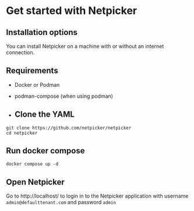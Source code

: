 # Get started with Netpicker

## Installation options

You can install Netpicker on a machine with or without an internet connection.

## Requirements

- Docker or Podman
- podman-compose (when using podman)

- ## Clone the YAML

```
git clone https://github.com/netpicker/netpicker
cd netpicker
```

## Run docker compose

```
docker compose up -d
```

## Open Netpicker

Go to http://localhost/ to login in to the Netpicker application with username `admin@defaulttenant.com` and password `admin`

